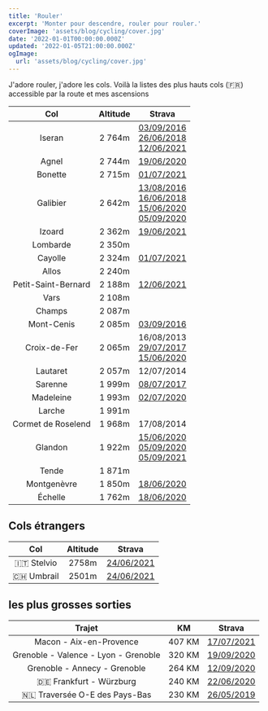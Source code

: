 ```yaml
---
title: 'Rouler'
excerpt: 'Monter pour descendre, rouler pour rouler.'
coverImage: 'assets/blog/cycling/cover.jpg'
date: '2022-01-01T00:00:00.000Z'
updated: '2022-01-05T21:00:00.000Z'
ogImage:
  url: 'assets/blog/cycling/cover.jpg'
---
```


J'adore rouler, j'adore les cols. 
Voilà la listes des plus hauts cols (🇫🇷) accessible par la route et mes ascensions

|         Col         | Altitude | Strava                                    
| :-----------------: | :-------: | :------------------------------------------: |
|       Iseran        |   2 764m |  [03/09/2016](https://www.strava.com/activities/698960608) <br> [26/06/2018](https://www.strava.com/activities/1663268559) <br> [12/06/2021](https://www.strava.com/activities/5458407208)  <br>     |
|        Agnel        |   2 744m |  [19/06/2020](https://www.strava.com/activities/3638758412)                          |
|       Bonette       |   2 715m |  [01/07/2021](https://www.strava.com/activities/5558996690)      |
|      Galibier       |   2 642m |  [13/08/2016](https://www.strava.com/activities/674538940)<br> [16/06/2018](https://www.strava.com/activities/3462319482) <br> [15/06/2020](https://www.strava.com/activities/3619501619) <br> [05/09/2020](strava.com/activities/4015860386)  |
|       Izoard        |   2 362m | [19/06/2021](https://www.strava.com/activities/3638758412)                        |
|      Lombarde       |   2 350m |  
|        Cayolle      |   2 324m | [01/07/2021](https://www.strava.com/activities/5558996690)                            |
|        Allos        |   2 240m |                                                                                                          |
| Petit-Saint-Bernard |   2 188m | [12/06/2021](https://www.strava.com/activities/5458407208)                                    |
|        Vars         |   2 108m |                                                                                                          |
|       Champs        |   2 087m |                                                                                                          |
|     Mont-Cenis      |   2 085m | [03/09/2016](https://www.strava.com/activities/698960608)                      |
|    Croix-de-Fer     |   2 065m | 16/08/2013 <br> [29/07/2017](https://www.strava.com/activities/1107454007) <br>[15/06/2020](https://www.strava.com/activities/3619501619)                                                 |
|      Lautaret       |   2 057m | 12/07/2014                                                                  |
|       Sarenne       |   1 999m | [08/07/2017](https://www.strava.com/activities/1092025083)           |
|      Madeleine      |   1 993m | [02/07/2020](https://www.strava.com/activities/627362815) |      |
|       Larche        |   1 991m |                                                                                                          |
| Cormet de Roselend  |   1 968m |  17/08/2014                                                |
|       Glandon       |   1 922m | [15/06/2020](https://www.strava.com/activities/3619501619) <br>[05/09/2020](https://www.strava.com/activities/4015860386 ) <br >[05/09/2021](https://www.strava.com/activities/5911584998)                                                                                                          |
|        Tende        |   1 871m |                                                                                                          |
|     Montgenèvre     |   1 850m | [18/06/2020](https://www.strava.com/activities/3633687460)                               |
|       Échelle       |   1 762m | [18/06/2020](https://www.strava.com/activities/3633687460)            |

## Cols étrangers 

|         Col         | Altitude | Strava                                    
| :-----------------: | :-------: | :------------------------------------------: |
| 🇮🇹 Stelvio | 2758m | [24/06/2021](http://www.strava.com/activities/5522468792)
| 🇨🇭 Umbrail | 2501m | [24/06/2021](http://www.strava.com/activities/5522468792)


## les plus grosses sorties

|         Trajet         | KM | Strava                                    
| :-----------------: | :-------: | :------------------------------------------: |
| Macon - Aix-en-Provence | 407 KM | [17/07/2021](http://www.strava.com/activities/5643945360)
| Grenoble - Valence - Lyon - Grenoble | 320 KM | [19/09/2020](http://www.strava.com/activities/4083737747)
| Grenoble - Annecy - Grenoble | 264 KM | [12/09/2020](http://www.strava.com/activities/4049807506)
| 🇩🇪 Frankfurt - Würzburg | 240 KM | [22/06/2020](http://www.strava.com/activities/3654523324)
| 🇳🇱 Traversée O-E des Pays-Bas  | 230 KM | [26/05/2019](http://www.strava.com/activities/2399675525)